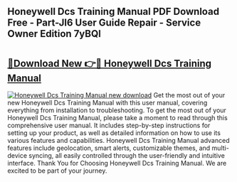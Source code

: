 ## Honeywell Dcs Training Manual PDF Download Free - Part-Jl6 User Guide Repair - Service Owner Edition 7yBQl

# <h2><a href="http://bc82007.oget.top/?id=Honeywell+Dcs+Training+Manual">🔗Download New 👉🔴 Honeywell Dcs Training Manual</a></h2>

[![Honeywell Dcs Training Manual new download](https://i.imgur.com/5g1atiW.png)](http://bc82007.oget.top/?id=Honeywell+Dcs+Training+Manual)
Get the most out of your new Honeywell Dcs Training Manual with this user manual, covering everything from installation to troubleshooting. To get the most out of your Honeywell Dcs Training Manual, please take a moment to read through this comprehensive user manual. It includes step-by-step instructions for setting up your product, as well as detailed information on how to use its various features and capabilities. Honeywell Dcs Training Manual advanced features include geolocation, smart alerts, customizable themes, and multi-device syncing, all easily controlled through the user-friendly and intuitive interface. Thank You for Choosing Honeywell Dcs Training Manual. We are excited to be part of your journey.
